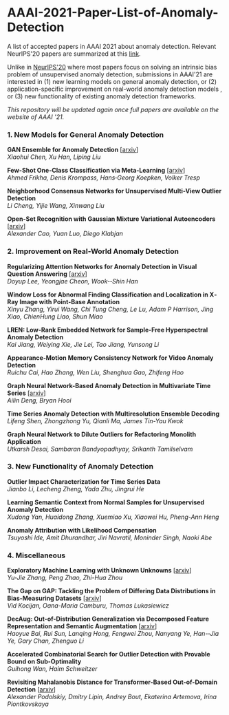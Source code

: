 # AAAI-2021-Paper-List-of-Anomaly-Detection
A list of accepted papers in AAAI 2021 about anomaly detection. Relevant NeurIPS'20 papers are summarized at this [link](https://github.com/ZIYU-DEEP/Papers-on-Anomaly-Detection-in-NeurIPS-2020).

Unlike in [NeurIPS'20](https://github.com/ZIYU-DEEP/Papers-on-Anomaly-Detection-in-NeurIPS-2020) where most papers focus on solving an intrinsic bias problem of unsupervised anomaly detection, submissions in AAAI'21 are interested in (1) new learning models on general anomaly detection, or (2) application-specific improvement on real-world anomaly detection models , or (3) new functionality of existing anomaly detection frameworks.

*This repository will be updated again once full papers are available on the website of AAAI '21.*  

### 1. New Models for General Anomaly Detection
**GAN  Ensemble  for  Anomaly  Detection** [[arxiv](https://arxiv.org/abs/2012.07988)]  
*Xiaohui  Chen,  Xu  Han,  Liping  Liu*

**Few-­Shot  One-­Class  Classification  via  Meta­‐Learning** [[arxiv](https://arxiv.org/abs/2007.04146)]  
*Ahmed  Frikha,  Denis  Krompass,  Hans‐Georg  Koepken,  Volker  Tresp*  

**Neighborhood  Consensus  Networks  for  Unsupervised  Multi-­View  Outlier  Detection**  
*Li  Cheng,  Yijie  Wang,  Xinwang  Liu*

**Open-Set Recognition with Gaussian Mixture Variational Autoencoders** [[arxiv](https://arxiv.org/abs/2006.02003)]   
*Alexander Cao, Yuan Luo, Diego Klabjan*  

### 2. Improvement on Real-World Anomaly Detection
**Regularizing  Attention  Networks  for  Anomaly  Detection  in  Visual  Question  Answering** [[arxiv](https://arxiv.org/abs/2009.10054)]    
*Doyup  Lee,  Yeongjae  Cheon,  Wook-­‐Shin  Han*  

**Window  Loss  for  Abnormal  Finding  Classification  and  Localization  in  X‐Ray  Image  with  Point-­Base  Annotation**  
*Xinyu  Zhang,  Yirui  Wang,  Chi  Tung  Cheng,  Le  Lu,  Adam  P  Harrison,  Jing  Xiao,  ChienHung  Liao,  Shun  Miao*  

**LREN:  Low-­Rank  Embedded  Network  for  Sample-­Free  Hyperspectral  Anomaly  Detection**  
*Kai  Jiang,  Weiying  Xie,  Jie  Lei,  Tao  Jiang,  Yunsong  Li*  

**Appearance‐Motion  Memory  Consistency  Network  for  Video  Anomaly  Detection**  
*Ruichu  Cai,  Hao  Zhang,  Wen  Liu,  Shenghua  Gao,  Zhifeng  Hao*  

**Graph  Neural  Network-­Based  Anomaly  Detection  in  Multivariate  Time  Series** [[arxiv](https://bhooi.github.io/papers/gdn_aaai2021.pdf)]       
*Ailin  Deng,  Bryan  Hooi*  

**Time  Series  Anomaly  Detection  with  Multiresolution  Ensemble  Decoding**  
*Lifeng  Shen,  Zhongzhong  Yu,  Qianli  Ma,  James  Tin-­Yau  Kwok*  

**Graph  Neural  Network  to  Dilute  Outliers  for  Refactoring  Monolith  Application**  
*Utkarsh  Desai,  Sambaran  Bandyopadhyay,  Srikanth  Tamilselvam*  


### 3. New Functionality of Anomaly Detection
**Outlier  Impact  Characterization  for  Time  Series  Data**  
*Jianbo  Li,  Lecheng  Zheng,  Yada  Zhu,  Jingrui  He*  

**Learning  Semantic  Context  from  Normal  Samples  for  Unsupervised  Anomaly  Detection**  
*Xudong  Yan,  Huaidong  Zhang,  Xuemiao  Xu,  Xiaowei  Hu,  Pheng-­Ann  Heng*

**Anomaly  Attribution  with  Likelihood  Compensation**  
*Tsuyoshi  Ide,  Amit  Dhurandhar,  Jiri  Navratil,  Moninder  Singh,  Naoki  Abe*  


### 4. Miscellaneous
**Exploratory Machine Learning with Unknown Unknowns** [[arxiv](https://arxiv.org/abs/2002.01605)]     
*Yu-Jie Zhang, Peng Zhao, Zhi-Hua Zhou*  

**The Gap on GAP: Tackling the Problem of Differing Data Distributions in Bias-Measuring Datasets** [[arxiv](https://arxiv.org/abs/2011.01837)]    
*Vid Kocijan, Oana-Maria Camburu, Thomas Lukasiewicz*  

**DecAug:  Out-­of-­Distribution  Generalization  via  Decomposed  Feature  Representation  and  Semantic  Augmentation** [[arxiv](https://arxiv.org/abs/2012.09382)]    
*Haoyue  Bai,  Rui  Sun,  Lanqing  Hong,  Fengwei  Zhou,  Nanyang  Ye,  Han-­‐Jia  Ye,  Gary  Chan,  Zhenguo  Li*  

**Accelerated  Combinatorial  Search  for  Outlier  Detection  with  Provable  Bound  on  Sub-­Optimality**  
*Guihong  Wan,  Haim  Schweitzer*  

**Revisiting Mahalanobis Distance for Transformer-Based Out-of-Domain Detection** [[arxiv](https://arxiv.org/abs/2101.03778v1)]  
*Alexander Podolskiy, Dmitry Lipin, Andrey Bout, Ekaterina Artemova, Irina Piontkovskaya*
